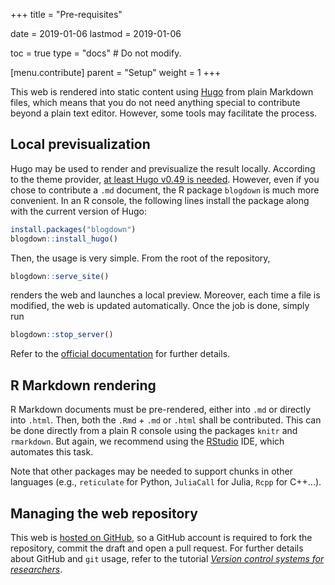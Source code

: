+++
title = "Pre-requisites"

date = 2019-01-06
lastmod = 2019-01-06

toc = true
type = "docs"  # Do not modify.

[menu.contribute]
  parent = "Setup"
  weight = 1
+++

This web is rendered into static content using [Hugo](https://gohugo.io/) from
plain Markdown files, which means that you do not need anything special to
contribute beyond a plain text editor. However, some tools may facilitate the
process.

## Local previsualization

Hugo may be used to render and previsualize the result locally. According to the
theme provider, [at least Hugo v0.49 is needed](https://sourcethemes.com/academic/docs/install/).
However, even if you chose to contribute a `.md` document, the R package
`blogdown` is much more convenient. In an R console, the following lines install
the package along with the current version of Hugo:

```r
install.packages("blogdown")
blogdown::install_hugo()
```

Then, the usage is very simple. From the root of the repository,

```r
blogdown::serve_site()
```

renders the web and launches a local preview. Moreover, each time a file is
modified, the web is updated automatically. Once the job is done, simply run

```r
blogdown::stop_server()
```

Refer to the [official documentation](https://bookdown.org/yihui/blogdown/) for
further details.

## R Markdown rendering

R Markdown documents must be pre-rendered, either into `.md` or directly into
`.html`. Then, both the `.Rmd` + `.md` or `.html` shall be contributed. This can
be done directly from a plain R console using the packages `knitr` and
`rmarkdown`. But again, we recommend using the [RStudio](https://www.rstudio.com/)
IDE, which automates this task.

Note that other packages may be needed to support chunks in other languages
(e.g., `reticulate` for Python, `JuliaCall` for Julia, `Rcpp` for C++...).

## Managing the web repository

This web is [hosted on GitHub](https://github.com/CodingClubUC3M/codingclubuc3m.netlify.com),
so a GitHub account is required to fork the repository, commit the draft and
open a pull request. For further details about GitHub and `git` usage, refer to
the tutorial [*Version control systems for researchers*](/post/2018-09-25/).
